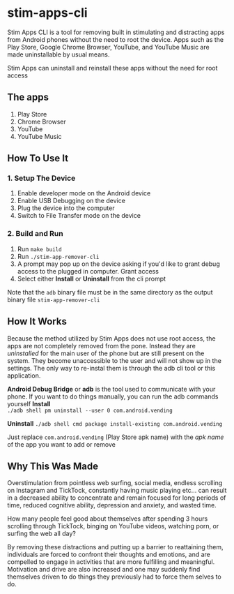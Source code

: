 # stim-apps-cli
Stim Apps CLI is a tool for removing built in stimulating and distracting apps from Android phones without the need to root the device. Apps such as the Play Store, Google Chrome Browser, YouTube, and YouTube Music are made uninstallable by usual means.  

Stim Apps can uninstall and reinstall these apps without the need for root access

## The apps
1. Play Store
2. Chrome Browser
3. YouTube
4. YouTube Music

## How To Use It
### 1. Setup The Device
1. Enable developer mode on the Android device
2. Enable USB Debugging on the device
3. Plug the device into the computer
4. Switch to File Transfer mode on the device

### 2. Build and Run
1. Run `make build`
2. Run `./stim-app-remover-cli`
3. A prompt may pop up on the device asking if you'd like to grant debug access to the plugged in computer. Grant access
3. Select either **Install** or **Uninstall** from the cli prompt

Note that the `adb` binary file must be in the same directory as the output binary file `stim-app-remover-cli`

## How It Works
Because the method utilized by Stim Apps does not use root access, the apps are not completely removed from the pone. Instead they are _uninstalled_ for the main user of the phone but are still present on the system. They become unaccessible to the user and will not show up in the settings. The only way to re-instal them is through the adb cli tool or this application.

**Android Debug Bridge** or **adb** is the tool used to communicate with your phone. If you want to do things manually, you can run the adb commands yourself
**Install**  
`./adb shell pm uninstall --user 0 com.android.vending`  

**Uninstall**
`./adb shell cmd package install-existing com.android.vending`  

Just replace `com.android.vending` (Play Store apk name) with the _apk name_ of the app you want to add or remove

## Why This Was Made
Overstimulation from pointless web surfing, social media, endless scrolling on Instagram and TickTock, constantly having music playing etc... can result in a decreased ability to concentrate and remain focused for long periods of time, reduced cognitive ability, depression and anxiety, and wasted time.

How many people feel good about themselves after spending 3 hours scrolling through TickTock, binging on YouTube videos, watching porn, or surfing the web all day?  

By removing these distractions and putting up a barrier to reattaining them, individuals are forced to confront their thoughts and emotions, and are compelled to engage in activities that are more fulfilling and meaningful. Motivation and drive are also increased and one may suddenly find themselves driven to do things they previously had to force them selves to do.
